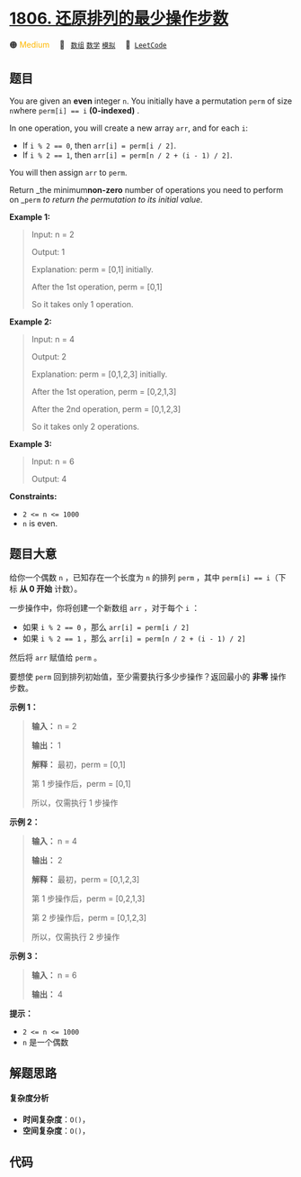 # [1806. 还原排列的最少操作步数](https://leetcode.com/problems/minimum-number-of-operations-to-reinitialize-a-permutation)

🟠 <font color=#ffb800>Medium</font>&emsp; 🔖&ensp; [`数组`](/tag/array.md) [`数学`](/tag/math.md) [`模拟`](/tag/simulation.md)&emsp; 🔗&ensp;[`LeetCode`](https://leetcode.com/problems/minimum-number-of-operations-to-reinitialize-a-permutation)

## 题目

You are given an **even** integer `n`​​​​​​. You initially have a permutation
`perm` of size `n`​​ where `perm[i] == i`​ **(0-indexed)** ​​​​.

In one operation, you will create a new array `arr`, and for each `i`:

  * If `i % 2 == 0`, then `arr[i] = perm[i / 2]`.
  * If `i % 2 == 1`, then `arr[i] = perm[n / 2 + (i - 1) / 2]`.

You will then assign `arr`​​​​ to `perm`.

Return _the minimum**non-zero** number of operations you need to perform on
_`perm` _to return the permutation to its initial value._



**Example 1:**

> Input: n = 2
> 
> Output: 1
> 
> Explanation: perm = [0,1] initially.
> 
> After the 1st operation, perm = [0,1]
> 
> So it takes only 1 operation.

**Example 2:**

> Input: n = 4
> 
> Output: 2
> 
> Explanation: perm = [0,1,2,3] initially.
> 
> After the 1st operation, perm = [0,2,1,3]
> 
> After the 2nd operation, perm = [0,1,2,3]
> 
> So it takes only 2 operations.

**Example 3:**

> Input: n = 6
> 
> Output: 4

**Constraints:**

  * `2 <= n <= 1000`
  * `n`​​​​​​ is even.


## 题目大意

给你一个偶数 `n`​​​​​​ ，已知存在一个长度为 `n` 的排列 `perm` ，其中 `perm[i] == i`​（下标 **从 0 开始**
计数）。

一步操作中，你将创建一个新数组 `arr` ，对于每个 `i` ：

  * 如果 `i % 2 == 0` ，那么 `arr[i] = perm[i / 2]`
  * 如果 `i % 2 == 1` ，那么 `arr[i] = perm[n / 2 + (i - 1) / 2]`

然后将 `arr`​​ 赋值​​给 `perm` 。

要想使 `perm` 回到排列初始值，至少需要执行多少步操作？返回最小的 **非零** 操作步数。

**示例 1：**

> 
> 
> 
> 
> 
> **输入：** n = 2
> 
> **输出：** 1
> 
> **解释：** 最初，perm = [0,1]
> 
> 第 1 步操作后，perm = [0,1]
> 
> 所以，仅需执行 1 步操作

**示例 2：**

> 
> 
> 
> 
> 
> **输入：** n = 4
> 
> **输出：** 2
> 
> **解释：** 最初，perm = [0,1,2,3]
> 
> 第 1 步操作后，perm = [0,2,1,3]
> 
> 第 2 步操作后，perm = [0,1,2,3]
> 
> 所以，仅需执行 2 步操作

**示例 3：**

> 
> 
> 
> 
> 
> **输入：** n = 6
> 
> **输出：** 4
> 
> 

**提示：**

  * `2 <= n <= 1000`
  * `n`​​​​​​ 是一个偶数


## 解题思路

#### 复杂度分析

- **时间复杂度**：`O()`，
- **空间复杂度**：`O()`，

## 代码

```javascript

```